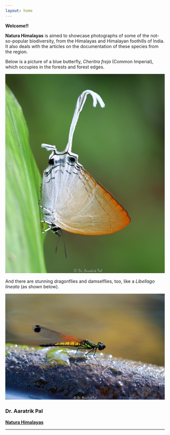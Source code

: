 ```yaml
---
layout: home
---
```

__Welcome!!__

__Natura Himalayas__ is aimed to showcase photographs of some of the not-so-popular biodiversity, from the Himalayas and Himalayan foothills of India. It also deals with the articles on the documentation of these species from the region.

Below is a picture of a blue butterfly, _Cheritra freja_ (Common Imperial), which occupies in the forests and forest edges.

![](/files/common-imperial.JPG "A Cheritra freja butterfly")

And there are stunning dragonflies and damselflies, too, like a _Libellago lineata_ (as shown below).

![](files/libellago-lineata.JPG "A Libellago lineata, male damselfly")


### __Dr. Aaratrik Pal__

__[Natura Himalayas](https://naturahimalayas.github.io)__

---
